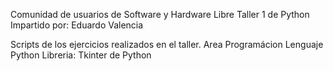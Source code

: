 
Comunidad de usuarios de Software y Hardware Libre
Taller 1 de Python
Impartido por: Eduardo Valencia



Scripts de los ejercicios realizados en el taller.
Area Programácion
Lenguaje Python
Libreria:
Tkinter de Python

